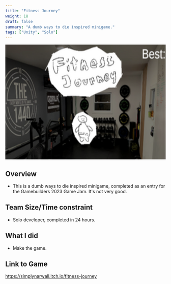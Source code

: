 ```yaml
---
title: "Fitness Journey"
weight: 18
draft: false
summary: "A dumb ways to die inspired minigame."
tags: ["Unity", "Solo"]
---
```

<p><img src="featured.png" width="640" height = "360"></p>

## Overview
- This is a dumb ways to die inspired minigame, completed as an entry for the Gamebuilders 2023 Game Jam. It's not very good.

## Team Size/Time constraint
- Solo developer, completed in 24 hours.

## What I did
- Make the game.


## Link to Game

https://simplynarwall.itch.io/fitness-journey
